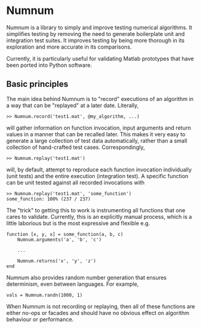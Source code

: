 # Numnum

Numnum is a library to simply and improve testing numerical algorithms. It simplifies testing by removing the need to generate boilerplate unit and integration test suites. It improves testing by being more thorough in its exploration and more accurate in its comparisons. 

Currently, it is particularly useful for validating Matlab prototypes that have been ported into Python software.

## Basic principles

The main idea behind Numnum is to "record" executions of an algorithm in a way that can be "replayed" at a later date. Literally,

	>> Numnum.record('test1.mat', @my_algorithm, ...)

will gather information on function invocation, input arguments and return values in a manner that can be recalled later. This makes it very easy to generate a large collection of test data automatically, rather than a small collection of hand-crafted test cases. Correspondingly,

	>> Numnum.replay('test1.mat')

will, by default, attempt to reproduce each function invocation individually (unit tests) and the entire execution (integration test). A specific function can be unit tested against all recorded invocations with

	>> Numnum.replay('test1.mat', 'some_function')
	some_function: 100% (237 / 237)

The "trick" to getting this to work is instrumenting all functions that one cares to validate. Currently, this is an explicitly manual process, which is a little laborious but is the most expressive and flexible e.g.

	function [x, y, x] = some_function(a, b, c)
		Numnum.arguments('a', 'b', 'c')

		...

		Numnum.returns('x', 'y', 'z')
	end

Numnum also provides random number generation that ensures determinism, even between languages. For example,

	vals = Numnum.randn(1000, 1)

When Numnum is not recording or replaying, then all of these functions are either no-ops or facades and should have no obvious effect on algorithm behaviour or performance.

